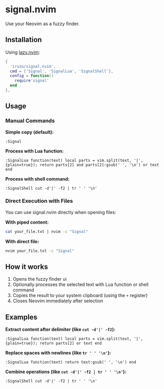 # signal.nvim

Use your Neovim as a fuzzy finder.

## Installation

Using [lazy.nvim](https://github.com/folke/lazy.nvim):

```lua
{
  'iruzo/signal.nvim',
  cmd = {'Signal', 'SignalLua', 'SignalShell'},
  config = function()
    require'signal'
  end
},
```

## Usage

### Manual Commands

**Simple copy (default):**
```vim
:Signal
```

**Process with Lua function:**
```vim
:SignalLua function(text) local parts = vim.split(text, '|', {plain=true}); return parts[2] and parts[2]:gsub(' ', '\n') or text end
```

**Process with shell command:**
```vim
:SignalShell cut -d'|' -f2 | tr ' ' '\n'
```

### Direct Execution with Files

You can use signal.nvim directly when opening files:

**With piped content:**
```bash
cat your_file.txt | nvim -c "Signal"
```

**With direct file:**
```bash
nvim your_file.txt -c "Signal"
```

## How it works

1. Opens the fuzzy finder ui
2. Optionally processes the selected text with Lua function or shell command
3. Copies the result to your system clipboard (using the `+` register)
4. Closes Neovim immediately after selection

## Examples

**Extract content after delimiter (like `cut -d'|' -f2`):**
```vim
:SignalLua function(text) local parts = vim.split(text, '|', {plain=true}); return parts[2] or text end
```

**Replace spaces with newlines (like `tr ' ' '\n'`):**
```vim
:SignalLua function(text) return text:gsub(' ', '\n') end
```

**Combine operations (like `cut -d'|' -f2 | tr ' ' '\n'`):**
```vim
:SignalShell cut -d'|' -f2 | tr ' ' '\n'
```
